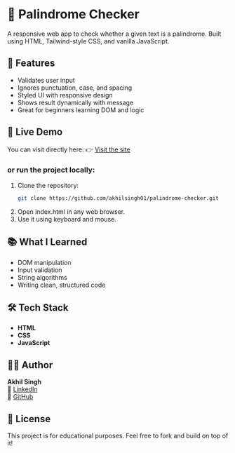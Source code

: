 # 🧪 Palindrome Checker

A responsive web app to check whether a given text is a palindrome. Built using HTML, Tailwind-style CSS, and vanilla JavaScript.

## 🚀 Features
- Validates user input
- Ignores punctuation, case, and spacing
- Styled UI with responsive design
- Shows result dynamically with message
- Great for beginners learning DOM and logic

## 🚀 Live Demo

You can visit directly here:
👉 [Visit the site](https://akhilsingh01.github.io/palindrome-checker/)

### or run the project locally:

1. Clone the repository:
   ```bash
   git clone https://github.com/akhilsingh01/palindrome-checker.git
   ```
2. Open index.html in any web browser.
3. Use it using keyboard and mouse.

## 📚 What I Learned
- DOM manipulation
- Input validation
- String algorithms
- Writing clean, structured code

## 🛠 Tech Stack
- **HTML**
- **CSS**
- **JavaScript**

## 🧑‍💻 Author

**Akhil Singh**   
🔗 [LinkedIn](https://www.linkedin.com/in/akhilsingh01)  
🔗 [GitHub](https://github.com/akhilsingh01)

## 📄 License

This project is for educational purposes. Feel free to fork and build on top of it!


